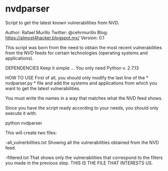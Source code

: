 # nvdparser
Script to get the latest known vulnerabilities from NVD.

Author: Rafael Murillo
Twitter: @cehrmurillo
Blog: https://almost4hacker.blogspot.mx/
Version: 0.1

This script was born from the need to obtain the most recent vulnerabilities from the NVD feeds for certain technologies (operating systems and applications).


DEPENDENCIES
Keep it simple ... You only need Python v. 2.7.13

HOW TO USE
First of all, you should only modify the last line of the * nvdparser.py * file and add the systems and applications from which you want to get the latest vulnerabilities.

You must write the names in a way that matches what the NVD feed shows.

Since you have the script ready according to your needs, you should only execute it with:

python nvdparser

This will create two files:

-all_vulnerbilities.txt Showing all the vulnerabilities obtained from the NVD feed.

-filtered.txt That shows only the vulnerabilities that correspond to the filters you made in the previous step. THIS IS THE FILE THAT INTERESTS US.
